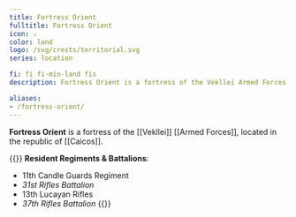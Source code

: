 ```yaml
---
title: Fortress Orient
fulltitle: Fortress Orient
icon: ⚔️
color: land
logo: /svg/crests/territorial.svg
series: location

fi: fi fi-min-land fis
description: Fortress Orient is a fortress of the Vekllei Armed Forces, located in the republic of Caicos.

aliases:
- /fortress-orient/
---
```

**Fortress Orient** is a fortress of the [[Vekllei]] [[Armed Forces]], located in the republic of [[Caicos]].

{{<note table>}}
**Resident Regiments & Battalions**:

* 11th Candle Guards Regiment
* *31st Rifles Battalion*
* 13th Lucayan Rifles
* *37th Rifles Battalion*
{{</note>}}

